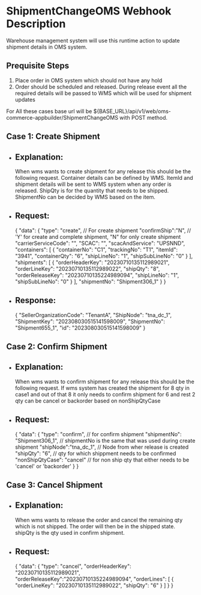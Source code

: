 # ShipmentChangeOMS Webhook Description

Warehouse management system will use this runtime action to update shipment details in OMS system.

## Prequisite Steps

  1. Place order in OMS system which should not have any hold
  2. Order should be scheduled and released. During release event all the required details will be passed to WMS which will be used for shipment updates

  For All these cases base url will be ${BASE_URL}/api/v1/web/oms-commerce-appbuilder/ShipmentChangeOMS with POST method.

## Case 1: Create Shipment

- ## Explanation: 
    When wms wants to create shipment for any release this should be the following request. Container details can be defined by WMS. ItemId and shipment details will be sent to WMS system when any order is released. ShipQty is for the quantity that needs to be shipped. ShipmentNo can be decided by WMS based on the item.

- ## Request: 
    {
        "data": {
            "type": "create", // For create shipment
            "confirmShip":"N", // 'Y' for create and complete shipment, "N" for only create shipment
            "carrierServiceCode": "",
            "SCAC": "",
            "scacAndService": "UPSNND",
            "containers": [
                {
                    "containerNo": "C1",
                    "trackingNo": "T1",
                    "itemId": "3941",
                    "containerQty": "6",
                    "shipLineNo": "1",
                    "shipSubLineNo": "0"
                }
            ], 
            "shipments": [
                {
                    "orderHeaderKey": "20230710135112989021",
                    "orderLineKey": "20230710135112989022",
                    "shipQty": "8", 
                    "orderReleaseKey": "20230710135224989094",
                    "shipLineNo": "1",
                    "shipSubLineNo": "0"
                }
            ],
            "shipmentNo": "Shipment306_1"
        }
    }

- ## Response: 
    {
        "SellerOrganizationCode": "TenantA",
        "ShipNode": "tna_dc_1",
        "ShipmentKey": "202308030515141598009",
        "ShipmentNo": "Shipment655_1",
        "id": "202308030515141598009"
    }

## Case 2: Confirm Shipment

- ## Explanation: 
    When wms wants to confirm shipment for any release this should be the following request. If wms system has created the shipment for 8 qty in case1 and out of that 8 it only needs to confirm shipment for 6 and rest 2 qty can be cancel or backorder based on nonShipQtyCase

- ## Request: 
    {
        "data": {
            "type": "confirm", // for confirm shipment
            "shipmentNo": "Shipment306_1", // shipmentNo is the same that was used during create shipment
            "shipNode":"tna_dc_1", // Node from wher release is created
            "shipQty": "6", // qty for which shippment needs to be confirmed
            "nonShipQtyCase": "cancel" // for non ship qty that either needs to be 'cancel' or 'backorder'
        }
    }

## Case 3: Cancel Shipment

- ## Explanation: 
    When wms wants to release the order and cancel the remaining qty which is not shipped. The order will then be in the shipped state. shipQty is the qty used in confirm shipment.

- ## Request: 
    {
        "data": {
            "type": "cancel",
            "orderHeaderKey": "20230710135112989021",
            "orderReleaseKey":"20230710135224989094",
            "orderLines": [
                {
                    "orderLineKey": "20230710135112989022",
                    "shipQty": "6"
                }
            ]
        }
    }

